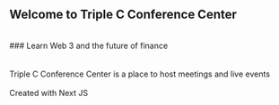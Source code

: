 ## Welcome to Triple C Conference Center
<br/>
### Learn Web 3 and the future of finance
<br/>
<br/>
<br/>
Triple C Conference Center is a place to host meetings and live events
<br/>
<br/>
Created with Next JS
